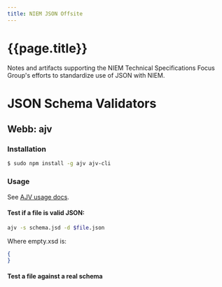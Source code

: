 ```yaml
---
title: NIEM JSON Offsite
---
```


# {{page.title}}

Notes and artifacts supporting the NIEM Technical Specifications Focus Group's
efforts to standardize use of JSON with NIEM.

# JSON Schema Validators

## Webb: ajv

### Installation

```bash
$ sudo npm install -g ajv ajv-cli
```
  
### Usage 

See [AJV usage docs](https://github.com/jessedc/ajv-cli). 

#### Test if a file is valid JSON:

```bash
ajv -s schema.jsd -d $file.json
```

Where empty.xsd is:

```json
{
}
```

#### Test a file against a real schema

